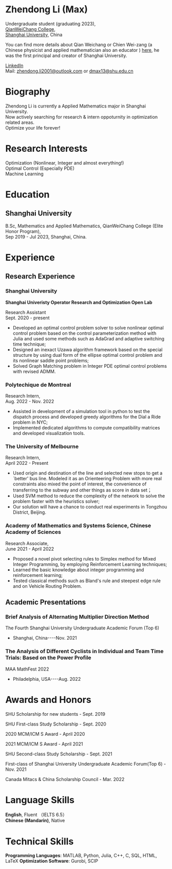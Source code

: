 # Zhendong Li (Max)

Undergraduate student (graduating 2023),  
[QianWeiChang College](https://qwc.shu.edu.cn/),  
[Shanghai University](https://en.shu.edu.cn/), China  

You can find more details about Qian Weichang or Chien Wei-zang (a Chinese physicist and applied mathematician also an educator ) [here](https://en.wikipedia.org/wiki/Qian_Weichang), he was the first principal and creator of Shanghai University.

[LinkedIn](https://www.linkedin.com/in/zhendong-li-76a83914b/)  
Mail: zhendong.li2001@outlook.com or dmax13@shu.edu.cn
      
# Biography  
Zhendong Li is currently a Applied Mathematics major in Shanghai University.  
Now actively searching for research & intern oppoturnity in optimization related areas.  
Optimize your life forever!  

# Research Interests
Optimization (Nonlinear, Integer and almost everything!)  
Optimal Control (Especially PDE)  
Machine Learning  

<!-- # News  
[Aug 2022] Joining Mitacs research intern program hosted by Polytechic de Montreal, Canada, under supervision of [Prof.Antoine Legrain](https://cerc-datascience.polymtl.ca/person/dr-antoine-legrain/), with research topic in simulation about taxi sharing (dial a ride problem).  

[April 2022] Joining SAIC Foundation Tongji Joint Intelligent Driving Project Research Team in Tongji University to conduct computer vision application in autonomous driving, responsible for high-precision semantic segmentation research on road surface features such as lane lines and zebra crossings, under supervision of [Prof. Chao Wang](https://see.tongji.edu.cn/info/1154/9075.htm).  

[Aug 2021] Completed Data 8 course on remote summer session at UC Berkeley and obtained Grade A in the class, where I finished an 8-week course and two data analysis project regarding genetic science and semantic natural language processing respectively.     -->

# Education
## Shanghai University
B.Sc, Mathematics and Applied Mathematics, QianWeiChang College (Elite Honor Program),  
Sep 2019 - Jul 2023, Shanghai, China. 


# Experience 
## Research Experience

### Shanghai University
**Shanghai Univeristy Operator Research and Optimization Open Lab**

Research Assistant  
Sept. 2020 - present  
- Developed an optimal control problem solver to solve nonlinear optimal control problem based on the control parameterization method with Julia and used some methods such as AdaGrad and adaptive switching time technique;  
- Designed an inexact Uzawa algorithm framework based on the special structure by using dual form of the ellipse optimal control problem and its nonlinear saddle point problems;
- Solved  Graph Matching problem in Integer PDE optimal control problems with revised ADMM.

### Polytechique de Montreal   
Research Intern,  
Aug. 2022 - Nov. 2022

 -  Assisted in development of a simulation tool in python to test the dispatch process and developed greedy algorithms for the Dial a Ride problem in NYC;
 -  Implemented dedicated algorithms to compute compatibility matrices and developed visualization tools.

### The University of Melbourne
Research Intern,  
April 2022 - Present

- Used origin and destination of the line and selected new stops to get a `better' bus line. Modeled it as an Orienteering Problem with more real constraints also mixed the point of interest, the convenience of transferring to the subway and other things as score in data set；
- Used SVM method to reduce the complexity of the network to solve the problem faster with the heuristics solver;
- Our solution will have a chance to conduct real experiments in Tongzhou District, Beijing.

### Academy of Mathematics and Systems Science, Chinese Academy of Sciences
Research Associate,  
June 2021 - April 2022
- Proposed a novel pivot selecting rules to Simplex method for Mixed Integer Programming, by employing Reinforcement Learning techniques;
- Learned the basic knowledge about integer programming and reinforcement learning;
- Tested classical methods such as Bland's rule and steepest edge rule and on Vehicle Routing Problem.

## Academic Presentations
### Brief Analysis of Alternating Multiplier Direction Method
The Fourth Shanghai University Undergraduate Academic Forum (Top 6)
- Shanghai, China----Nov. 2021


### The Analysis of Different Cyclists in Individual and Team Time Trials: Based on the Power Profile
MAA MathFest 2022

- Philadelphia, USA----Aug. 2022

# Awards and Honors
SHU Scholarship for new students - Sept. 2019 

SHU First-class Study Scholarship - Sept. 2020 

2020 MCM/ICM S Award - April 2020 

2021 MCM/ICM S Award - April 2021

SHU Second-class Study Scholarship  - Sept. 2021 
        
First-class of Shanghai University Undergraduate Academic Forum(Top 6) - Nov. 2021
        
Canada Mitacs & China Scholarship Council - Mar. 2022
        
# Language Skills

**English**, Fluent  （IELTS 6.5）  
**Chinese (Mandarin)**, Native  


# Technical Skills
**Programming Languages**: MATLAB, Python, Julia, C++, C, SQL, HTML, LaTeX
**Optimization Software**: Gurobi, SCIP
